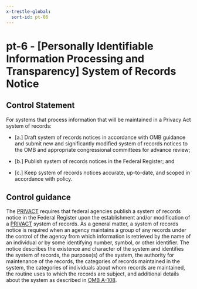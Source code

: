 ```yaml
---
x-trestle-global:
  sort-id: pt-06
---
```


# pt-6 - \[Personally Identifiable Information Processing and Transparency\] System of Records Notice

## Control Statement

For systems that process information that will be maintained in a Privacy Act system of records:

- \[a.\] Draft system of records notices in accordance with OMB guidance and submit new and significantly modified system of records notices to the OMB and appropriate congressional committees for advance review;

- \[b.\] Publish system of records notices in the Federal Register; and

- \[c.\] Keep system of records notices accurate, up-to-date, and scoped in accordance with policy.

## Control guidance

The [PRIVACT](#18e71fec-c6fd-475a-925a-5d8495cf8455) requires that federal agencies publish a system of records notice in the Federal Register upon the establishment and/or modification of a [PRIVACT](#18e71fec-c6fd-475a-925a-5d8495cf8455) system of records. As a general matter, a system of records notice is required when an agency maintains a group of any records under the control of the agency from which information is retrieved by the name of an individual or by some identifying number, symbol, or other identifier. The notice describes the existence and character of the system and identifies the system of records, the purpose(s) of the system, the authority for maintenance of the records, the categories of records maintained in the system, the categories of individuals about whom records are maintained, the routine uses to which the records are subject, and additional details about the system as described in [OMB A-108](#3671ff20-c17c-44d6-8a88-7de203fa74aa).
